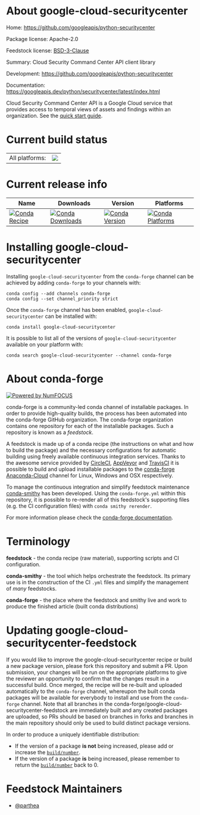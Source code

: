 About google-cloud-securitycenter
=================================

Home: https://github.com/googleapis/python-securitycenter

Package license: Apache-2.0

Feedstock license: [BSD-3-Clause](https://github.com/conda-forge/google-cloud-securitycenter-feedstock/blob/master/LICENSE.txt)

Summary: Cloud Security Command Center API client library

Development: https://github.com/googleapis/python-securitycenter

Documentation: https://googleapis.dev/python/securitycenter/latest/index.html

Cloud Security Command Center API is a Google Cloud service that provides access to temporal views of assets and findings within an organization.
See the [quick start guide](https://googleapis.dev/python/securitycenter/latest/index.html#quick-start).

Current build status
====================


<table><tr><td>All platforms:</td>
    <td>
      <a href="https://dev.azure.com/conda-forge/feedstock-builds/_build/latest?definitionId=9617&branchName=master">
        <img src="https://dev.azure.com/conda-forge/feedstock-builds/_apis/build/status/google-cloud-securitycenter-feedstock?branchName=master">
      </a>
    </td>
  </tr>
</table>

Current release info
====================

| Name | Downloads | Version | Platforms |
| --- | --- | --- | --- |
| [![Conda Recipe](https://img.shields.io/badge/recipe-google--cloud--securitycenter-green.svg)](https://anaconda.org/conda-forge/google-cloud-securitycenter) | [![Conda Downloads](https://img.shields.io/conda/dn/conda-forge/google-cloud-securitycenter.svg)](https://anaconda.org/conda-forge/google-cloud-securitycenter) | [![Conda Version](https://img.shields.io/conda/vn/conda-forge/google-cloud-securitycenter.svg)](https://anaconda.org/conda-forge/google-cloud-securitycenter) | [![Conda Platforms](https://img.shields.io/conda/pn/conda-forge/google-cloud-securitycenter.svg)](https://anaconda.org/conda-forge/google-cloud-securitycenter) |

Installing google-cloud-securitycenter
======================================

Installing `google-cloud-securitycenter` from the `conda-forge` channel can be achieved by adding `conda-forge` to your channels with:

```
conda config --add channels conda-forge
conda config --set channel_priority strict
```

Once the `conda-forge` channel has been enabled, `google-cloud-securitycenter` can be installed with:

```
conda install google-cloud-securitycenter
```

It is possible to list all of the versions of `google-cloud-securitycenter` available on your platform with:

```
conda search google-cloud-securitycenter --channel conda-forge
```


About conda-forge
=================

[![Powered by NumFOCUS](https://img.shields.io/badge/powered%20by-NumFOCUS-orange.svg?style=flat&colorA=E1523D&colorB=007D8A)](http://numfocus.org)

conda-forge is a community-led conda channel of installable packages.
In order to provide high-quality builds, the process has been automated into the
conda-forge GitHub organization. The conda-forge organization contains one repository
for each of the installable packages. Such a repository is known as a *feedstock*.

A feedstock is made up of a conda recipe (the instructions on what and how to build
the package) and the necessary configurations for automatic building using freely
available continuous integration services. Thanks to the awesome service provided by
[CircleCI](https://circleci.com/), [AppVeyor](https://www.appveyor.com/)
and [TravisCI](https://travis-ci.com/) it is possible to build and upload installable
packages to the [conda-forge](https://anaconda.org/conda-forge)
[Anaconda-Cloud](https://anaconda.org/) channel for Linux, Windows and OSX respectively.

To manage the continuous integration and simplify feedstock maintenance
[conda-smithy](https://github.com/conda-forge/conda-smithy) has been developed.
Using the ``conda-forge.yml`` within this repository, it is possible to re-render all of
this feedstock's supporting files (e.g. the CI configuration files) with ``conda smithy rerender``.

For more information please check the [conda-forge documentation](https://conda-forge.org/docs/).

Terminology
===========

**feedstock** - the conda recipe (raw material), supporting scripts and CI configuration.

**conda-smithy** - the tool which helps orchestrate the feedstock.
                   Its primary use is in the construction of the CI ``.yml`` files
                   and simplify the management of *many* feedstocks.

**conda-forge** - the place where the feedstock and smithy live and work to
                  produce the finished article (built conda distributions)


Updating google-cloud-securitycenter-feedstock
==============================================

If you would like to improve the google-cloud-securitycenter recipe or build a new
package version, please fork this repository and submit a PR. Upon submission,
your changes will be run on the appropriate platforms to give the reviewer an
opportunity to confirm that the changes result in a successful build. Once
merged, the recipe will be re-built and uploaded automatically to the
`conda-forge` channel, whereupon the built conda packages will be available for
everybody to install and use from the `conda-forge` channel.
Note that all branches in the conda-forge/google-cloud-securitycenter-feedstock are
immediately built and any created packages are uploaded, so PRs should be based
on branches in forks and branches in the main repository should only be used to
build distinct package versions.

In order to produce a uniquely identifiable distribution:
 * If the version of a package **is not** being increased, please add or increase
   the [``build/number``](https://docs.conda.io/projects/conda-build/en/latest/resources/define-metadata.html#build-number-and-string).
 * If the version of a package **is** being increased, please remember to return
   the [``build/number``](https://docs.conda.io/projects/conda-build/en/latest/resources/define-metadata.html#build-number-and-string)
   back to 0.

Feedstock Maintainers
=====================

* [@parthea](https://github.com/parthea/)


